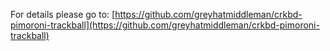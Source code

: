 
For details please go to:
[https://github.com/greyhatmiddleman/crkbd-pimoroni-trackball](https://github.com/greyhatmiddleman/crkbd-pimoroni-trackball)
